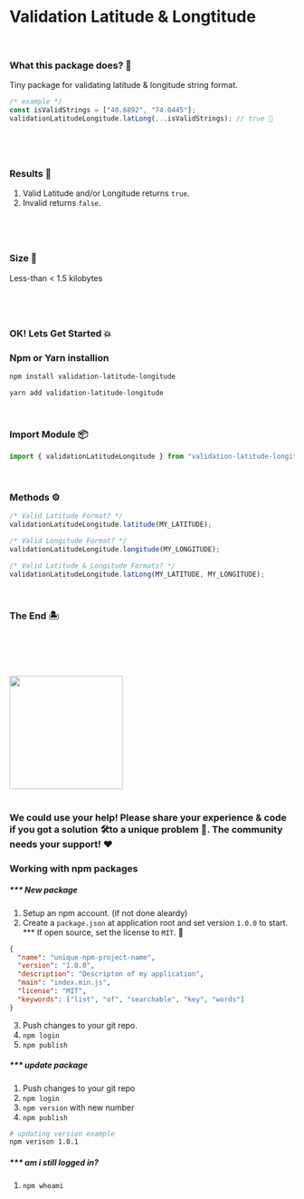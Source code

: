 # Validation Latitude & Longtitude

<br>

### What this package does? 🤔

Tiny package for validating latitude & longitude string format.

```js
/* example */
const isValidStrings = ["40.6892", "74.0445"];
validationLatitudeLongitude.latLong(...isValidStrings); // true 🗽
```

#

<br>

### Results 🙋

1. Valid Latitude and/or Longitude returns `true`.
2. Invalid returns `false`.

#

<br>

### Size 🔬

Less-than < 1.5 kilobytes

#

<br>

### OK! Lets Get Started 💥

### Npm or Yarn installion

```bash
npm install validation-latitude-longitude

yarn add validation-latitude-longitude
```

<br>

### Import Module 📦

```js
import { validationLatitudeLongitude } from "validation-latitude-longitude";
```

<br>

### Methods ⚙️

```js
/* Valid Latitude Format? */
validationLatitudeLongitude.latitude(MY_LATITUDE);

/* Valid Longitude Format? */
validationLatitudeLongitude.longitude(MY_LONGITUDE);

/* Valid Latitude & Longitude Formats? */
validationLatitudeLongitude.latLong(MY_LATITUDE, MY_LONGITUDE);
```

<br>

### The End 🏝️

#

<br>
<br>
<br>

<img src="https://upload.wikimedia.org/wikipedia/commons/thumb/d/db/Npm-logo.svg/1200px-Npm-logo.svg.png" width=200>

<br>
<br>

### We could use your help! Please share your experience & code if you got a solution 🛠️to a unique problem 🚀. The community needs your support! ❤️

### Working with npm packages

##### \*\*\* New package

1. Setup an npm account. (if not done aleardy)
2. Create a `package.json` at application root and set version `1.0.0` to start. \*\*\* If open source, set the license to `MIT`. 🤟

```json
{
  "name": "unique-npm-project-name",
  "version": "1.0.0",
  "description": "Descripton of my application",
  "main": "index.min.js",
  "license": "MIT",
  "keywords": ["list", "of", "searchable", "key", "words"]
}
```

3. Push changes to your git repo.
4. `npm login`
5. `npm publish`

##### \*\*\* update package

1. Push changes to your git repo
2. `npm login`
3. `npm version` with new number
4. `npm publish`

```bash
# updating version example
npm verison 1.0.1
```

##### \*\*\* am i still logged in?

1. `npm whoami`

#
